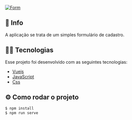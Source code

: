 <a href="https://imgbb.com/"><img src="https://i.ibb.co/VgqzdG0/Form.png" alt="Form" border="0"></a>

## 🚀 Info

A aplicação se trata de um simples formulário de cadastro.


## 👨‍💻 Tecnologias

Esse projeto foi desenvolvido com as seguintes tecnologias:

- [Vuejs](https://vuejs.org/)
- [JavaScript](https://developer.mozilla.org/pt-BR/docs/Web/JavaScript)
- [Css](https://developer.mozilla.org/pt-BR/docs/Web/CSS)


## ⚙️ Como rodar o projeto

```sh
$ npm install 
$ npm run serve
